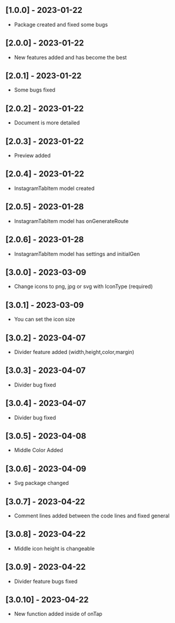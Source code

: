 ## [1.0.0] - 2023-01-22
- Package created and fixed some bugs

## [2.0.0] - 2023-01-22
- New features added and has become the best

## [2.0.1] - 2023-01-22
- Some bugs fixed

## [2.0.2] - 2023-01-22
- Document is more detailed

## [2.0.3] - 2023-01-22
- Preview added

## [2.0.4] - 2023-01-22
- InstagramTabItem model created

## [2.0.5] - 2023-01-28
- InstagramTabItem model has onGenerateRoute

## [2.0.6] - 2023-01-28
- InstagramTabItem model has settings and initialGen

## [3.0.0] - 2023-03-09
- Change icons to png, jpg or svg with IconType (required)

## [3.0.1] - 2023-03-09
- You can set the icon size

## [3.0.2] - 2023-04-07
- Divider feature added (width,height,color,margin)

## [3.0.3] - 2023-04-07
- Divider bug fixed

## [3.0.4] - 2023-04-07
- Divider bug fixed

## [3.0.5] - 2023-04-08
- Middle Color Added

## [3.0.6] - 2023-04-09
- Svg package changed

## [3.0.7] - 2023-04-22
- Comment lines added between the code lines and fixed general

## [3.0.8] - 2023-04-22
- Middle icon height is changeable

## [3.0.9] - 2023-04-22
- Divider feature bugs fixed

## [3.0.10] - 2023-04-22
- New function added inside of onTap